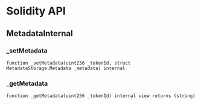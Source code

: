 # Solidity API

## MetadataInternal

### _setMetadata

```solidity
function _setMetadata(uint256 _tokenId, struct MetadataStorage.Metadata _metadata) internal
```

### _getMetadata

```solidity
function _getMetadata(uint256 _tokenId) internal view returns (string)
```


